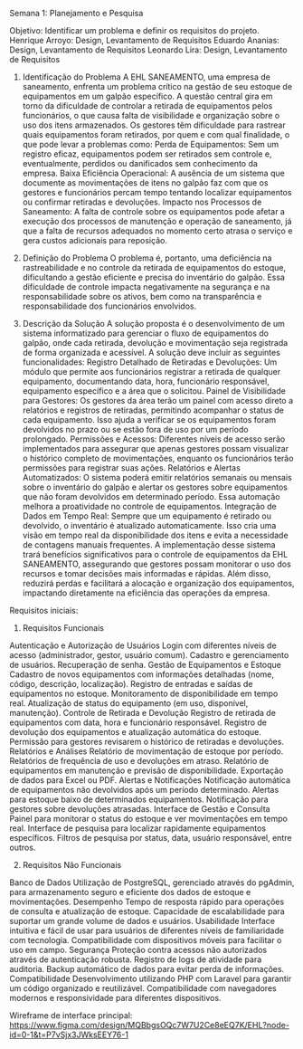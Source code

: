 Semana 1: Planejamento e Pesquisa


Objetivo: Identificar um problema e definir os requisitos do projeto.
Henrique Arroyo: Design, Levantamento de Requisitos 
Eduardo Ananias: Design, Levantamento de Requisitos 
Leonardo Lira: Design, Levantamento de Requisitos


1. Identificação do Problema
A EHL SANEAMENTO, uma empresa de saneamento, enfrenta um problema crítico na gestão de seu estoque de equipamentos em um galpão específico. A questão central gira em torno da dificuldade de controlar a retirada de equipamentos pelos funcionários, o que causa falta de visibilidade e organização sobre o uso dos itens armazenados. Os gestores têm dificuldade para rastrear quais equipamentos foram retirados, por quem e com qual finalidade, o que pode levar a problemas como:
Perda de Equipamentos: Sem um registro eficaz, equipamentos podem ser retirados sem controle e, eventualmente, perdidos ou danificados sem conhecimento da empresa.
Baixa Eficiência Operacional: A ausência de um sistema que documente as movimentações de itens no galpão faz com que os gestores e funcionários percam tempo tentando localizar equipamentos ou confirmar retiradas e devoluções.
Impacto nos Processos de Saneamento: A falta de controle sobre os equipamentos pode afetar a execução dos processos de manutenção e operação de saneamento, já que a falta de recursos adequados no momento certo atrasa o serviço e gera custos adicionais para reposição.

2. Definição do Problema
O problema é, portanto, uma deficiência na rastreabilidade e no controle da retirada de equipamentos do estoque, dificultando a gestão eficiente e precisa do inventário do galpão. Essa dificuldade de controle impacta negativamente na segurança e na responsabilidade sobre os ativos, bem como na transparência e responsabilidade dos funcionários envolvidos.

3. Descrição da Solução
A solução proposta é o desenvolvimento de um sistema informatizado para gerenciar o fluxo de equipamentos do galpão, onde cada retirada, devolução e movimentação seja registrada de forma organizada e acessível. A solução deve incluir as seguintes funcionalidades:
Registro Detalhado de Retiradas e Devoluções: Um módulo que permite aos funcionários registrar a retirada de qualquer equipamento, documentando data, hora, funcionário responsável, equipamento específico e a área que o solicitou.
Painel de Visibilidade para Gestores: Os gestores da área terão um painel com acesso direto a relatórios e registros de retiradas, permitindo acompanhar o status de cada equipamento. Isso ajuda a verificar se os equipamentos foram devolvidos no prazo ou se estão fora de uso por um período prolongado.
Permissões e Acessos: Diferentes níveis de acesso serão implementados para assegurar que apenas gestores possam visualizar o histórico completo de movimentações, enquanto os funcionários terão permissões para registrar suas ações.
Relatórios e Alertas Automatizados: O sistema poderá emitir relatórios semanais ou mensais sobre o inventário do galpão e alertar os gestores sobre equipamentos que não foram devolvidos em determinado período. Essa automação melhora a proatividade no controle de equipamentos.
Integração de Dados em Tempo Real: Sempre que um equipamento é retirado ou devolvido, o inventário é atualizado automaticamente. Isso cria uma visão em tempo real da disponibilidade dos itens e evita a necessidade de contagens manuais frequentes.
A implementação desse sistema trará benefícios significativos para o controle de equipamentos da EHL SANEAMENTO, assegurando que gestores possam monitorar o uso dos recursos e tomar decisões mais informadas e rápidas. Além disso, reduzirá perdas e facilitará a alocação e organização dos equipamentos, impactando diretamente na eficiência das operações da empresa.


Requisitos iniciais:

1. Requisitos Funcionais

Autenticação e Autorização de Usuários
Login com diferentes níveis de acesso (administrador, gestor, usuário comum).
Cadastro e gerenciamento de usuários.
Recuperação de senha.
Gestão de Equipamentos e Estoque
Cadastro de novos equipamentos com informações detalhadas (nome, código, descrição, localização).
Registro de entradas e saídas de equipamentos no estoque.
Monitoramento de disponibilidade em tempo real.
Atualização de status do equipamento (em uso, disponível, manutenção).
Controle de Retirada e Devolução
Registro de retirada de equipamentos com data, hora e funcionário responsável.
Registro de devolução dos equipamentos e atualização automática do estoque.
Permissão para gestores revisarem o histórico de retiradas e devoluções.
Relatórios e Análises
Relatório de movimentação de estoque por período.
Relatórios de frequência de uso e devoluções em atraso.
Relatório de equipamentos em manutenção e previsão de disponibilidade.
Exportação de dados para Excel ou PDF.
Alertas e Notificações
Notificação automática de equipamentos não devolvidos após um período determinado.
Alertas para estoque baixo de determinados equipamentos.
Notificação para gestores sobre devoluções atrasadas.
Interface de Gestão e Consulta
Painel para monitorar o status do estoque e ver movimentações em tempo real.
Interface de pesquisa para localizar rapidamente equipamentos específicos.
Filtros de pesquisa por status, data, usuário responsável, entre outros.




2. Requisitos Não Funcionais

Banco de Dados
Utilização de PostgreSQL, gerenciado através do pgAdmin, para armazenamento seguro e eficiente dos dados de estoque e movimentações.
Desempenho
Tempo de resposta rápido para operações de consulta e atualização de estoque.
Capacidade de escalabilidade para suportar um grande volume de dados e usuários.
Usabilidade
Interface intuitiva e fácil de usar para usuários de diferentes níveis de familiaridade com tecnologia.
Compatibilidade com dispositivos móveis para facilitar o uso em campo.
Segurança
Proteção contra acessos não autorizados através de autenticação robusta.
Registro de logs de atividade para auditoria.
Backup automático de dados para evitar perda de informações.
Compatibilidade
Desenvolvimento utilizando PHP com Laravel para garantir um código organizado e reutilizável.
Compatibilidade com navegadores modernos e responsividade para diferentes dispositivos.

Wireframe de interface principal: https://www.figma.com/design/MQBbgsOQc7W7U2Ce8eEQ7K/EHL?node-id=0-1&t=P7vSjx3JWksEEY76-1













